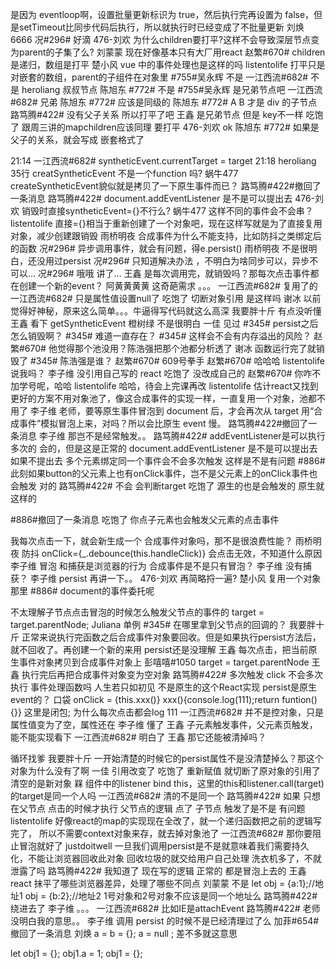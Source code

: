是因为 eventloop啊，设置批量更新标识为 true，然后执行完再设置为 false，但是setTimeout比同步代码后执行，所以就执行时已经变成了不批量更新
刘焕
6666
况#296#
好滴
476-刘欢
为什么children要打平?这样不会导致深层节点变为parent的子集了么?
刘蒙蒙
现在好像基本只有大厂用react
赵繁#670#
children是递归，数组是打平
楚小风
vue 中的事件处理也是这样的吗
listentolife
打平只是对嵌套的数组，parent的子组件在对象里
#755#吴永辉
不是
一江西流#682#
不是
heroliang
叔叔节点
陈旭东 #772#
不是
#755#吴永辉
是兄弟节点吧
一江西流#682#
兄弟
陈旭东 #772#
应该是同级的
陈旭东 #772#
A B 才是 div 的子节点
路笃腾#422#
没有父子关系 所以打平了吧
王鑫
是兄弟节点 但是 key不一样
吃饱了
跟周三讲的mapchildren应该同理 要打平
476-刘欢
ok
陈旭东 #772#
如果是父子的关系，就会写成 嵌套格式了<div><span></span></div> 
21:14
一江西流#682#
syntheticEvent.currentTarget = target
21:18
heroliang
35行 creatSyntheticEvent 不是一个function  吗?
蜗牛477
createSyntheticEvent貌似就是拷贝了一下原生事件而已？
路笃腾#422#撤回了一条消息
路笃腾#422#
document.addEventListener 是不是可以提出去
476-刘欢
销毁时直接syntheticEvent={}不行么?
蜗牛477
这样不同的事件会不会串？
listentolife
直接={}相当于重新创建了一个对象吧，现在这样写就是为了直接复用对象，减少创建跟销毁
雨桥明夜
合成事件为什么不能支持，比如防抖之类绑定后的函数
况#296#
异步调用事件，就会有问题，得e.persist()
雨桥明夜
不是很明白，还没用过persist
况#296#
只知道解决办法 ，不明白为啥同步可以，异步不可以…
况#296#
哦哦 讲了…
王鑫
是每次调用完，就销毁吗？那每次点击事件都在创建一个新的event？
阿黄黄黄黄
这奇葩需求 。。。
一江西流#682#
复用了的
一江西流#682#
只是属性值设置null了
吃饱了
切断对象引用 是这样吗
谢冰
以前觉得好神秘，原来这么简单。。。牛逼得写代码就这么高深
我要胖十斤
有点没听懂
王鑫
看下  getSyntheticEvent 
橙树绿
不是很明白 
一佳
见过
#345#
persist之后怎么销毁啊？
#345#
难道一直存在？
#345#
这样会不会有内存溢出的风险？
赵繁#670#
他觉得那个池没用？陈浩强把那个池都分析透了
谢冰
函数运行完了就销毁了
#345#
陈浩强是谁？
赵繁#670#
609号拳手
赵繁#670#
哈哈哈
listentolife
说我吗？
李子维
没引用自己写的 react
吃饱了
没改成自己的
赵繁#670#
你咋不加学号呢，哈哈
listentolife
哈哈，待会上完课再改
listentolife
估计react又找到更好的方案不用对象池了，像这合成事件的实现一样，一直复用一个对象，池都不用了
李子维
老师，要等原生事件冒泡到 document 后，才会再次从 target 用“合成事件”模拟冒泡上来，对吗？所以会比原生 event 慢。
路笃腾#422#撤回了一条消息
李子维
那岂不是经常触发。。
路笃腾#422#
addEventListener是可以执行多次的
会的，但是这是正常的
document.addEventListener 是不是可以提出去 如果不提出去 多个元素绑定同一个事件会不会多次触发 这样是不是有问题
#886#
此刻如果button的父元素上也有onClick事件，岂不是父元素上的onClick事件也会触发
对的
路笃腾#422#
不会 会判断target
吃饱了
源生的也是会触发的 原生就 这样的

#886#撤回了一条消息
吃饱了
你点子元素也会触发父元素的点击事件

我每次点击一下，就会新生成一个 合成事件对象吗，那不是很浪费性能？
雨桥明夜
防抖
onClick={_.debounce(this.handleClick)} 会点击无效，不知道什么原因
李子维
冒泡 和捕获是浏览器的行为
合成事件是不是只有冒泡？
李子维
没有捕获？
李子维
persist 再讲一下。。
476-刘欢
再简略捋一遍?
楚小风
复用一个对象那里
#886#
document的事件委托呢


不太理解子节点点击冒泡的时候怎么触发父节点的事件的
 target = target.parentNode;
Juliana
单例
#345#
在哪里拿到父节点的回调的？
我要胖十斤
正常来说执行完函数之后合成事件对象要回收。但是如果执行persist方法后，就不回收了。再创建一个新的来用
persist还是没理解
王鑫
每次点击，把当前原生事件对象拷贝到合成事件对象上
彭嘻嘻#1050
target = target.parentNode
王鑫
执行完后再把合成事件对象变为空对象
路笃腾#422#
多次触发 click 不会多次执行 事件处理函数吗
人生若只如初见
不是原生的这个React实现 
persist是原生event的？
口袋
onClick = {this.xxx()}  xxx(){console.log(111);return funtion(){}}  这里是闭包;   为什么每次点击都会log 111
一江西流#682#
并不是控对象，只是属性值变为了空，属性还在
李子维
懂了
王鑫
子元素触发事件，父元素页触发，能不能实现看下
一江西流#682#
明白了
王鑫
那它还能被清掉吗？


循环找爹
我要胖十斤
一开始清楚的时候它的persist属性不是没清楚掉么？那这个对象为什么没有了啊
一佳
引用改变了
吃饱了
重新赋值 就切断了原对象的引用了 清空的是新对象
槑
组件中的listener bind  this，这里的this和listener.call(target)的target是同一个人吗
一江西流#682#
清的不是同一个
路笃腾#422#
如果 只想在父节点 点击的时候才执行 父节点的逻辑 点了 子节点 触发了是不是 有问题
listentolife
好像react的map的实现现在全改了，就一个递归函数把之前的逻辑写完了， 所以不需要context对象来存，就去掉对象池了
一江西流#682#
那你要阻止冒泡就好了
justdoitwell
一旦我们调用persist是不是就意味着我们需要持久 化，不能让浏览器回收此对象
回收垃圾的就交给用户自己处理
洗衣机多了，不就泄露了吗
路笃腾#422#
我知道了 现在写的逻辑 正常的 都是冒泡上去的 
王鑫
react 抹平了哪些浏览器差异，处理了哪些不同点
刘蒙蒙
不是
let obj = {a:1};//地址1
obj = {b:2};//地址2
1号对象和2号对象不应该是同一个地址么
路笃腾#422#
绕进去了
李子维
。。。
一江西流#682#
比如IE是attachEvent
路笃腾#422#
老师 没明白我的意思。。
李子维
调用 persist 的时候不是已经清理过了么
加菲#654#撤回了一条消息
刘焕
a = b = {}; a = null ;  差不多就这意思

let obj1 = {};
obj1.a = 1;
obj1 = {};

